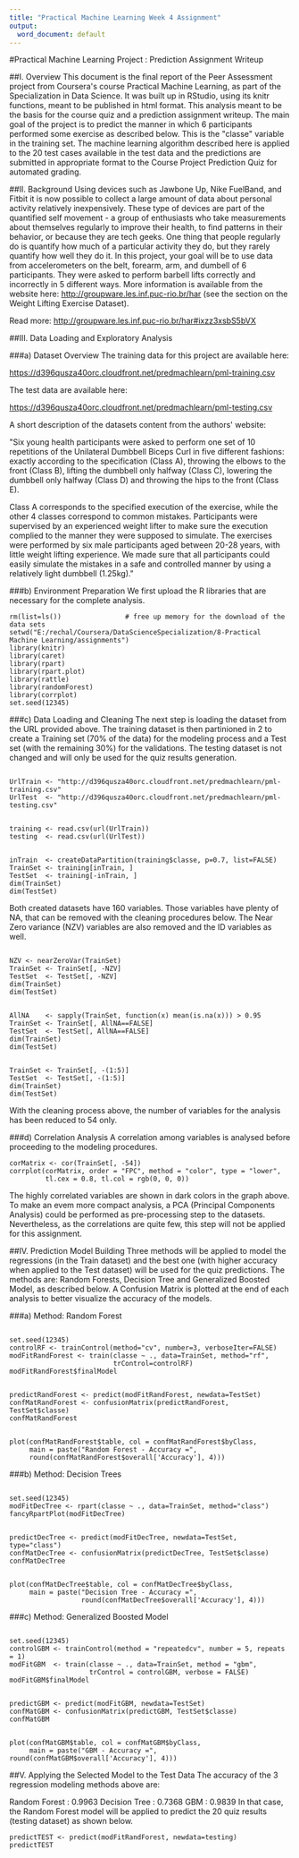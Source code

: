 ```yaml
---
title: "Practical Machine Learning Week 4 Assignment"
output:
  word_document: default
---
```

#Practical Machine Learning Project : Prediction Assignment Writeup


##I. Overview
This document is the final report of the Peer Assessment project from Coursera's course Practical Machine Learning, as part of the Specialization in Data Science. It was built up in RStudio, using its knitr functions, meant to be published in html format.
This analysis meant to be the basis for the course quiz and a prediction assignment writeup. The main goal of the project is to predict the manner in which 6 participants performed some exercise as described below. This is the "classe" variable in the training set. The machine learning algorithm described here is applied to the 20 test cases available in the test data and the predictions are submitted in appropriate format to the Course Project Prediction Quiz for automated grading.



##II. Background
Using devices such as Jawbone Up, Nike FuelBand, and Fitbit it is now possible to collect a large amount of data about personal activity relatively inexpensively. These type of devices are part of the quantified self movement - a group of enthusiasts who take measurements about themselves regularly to improve their health, to find patterns in their behavior, or because they are tech geeks. One thing that people regularly do is quantify how much of a particular activity they do, but they rarely quantify how well they do it. In this project, your goal will be to use data from accelerometers on the belt, forearm, arm, and dumbell of 6 participants. They were asked to perform barbell lifts correctly and incorrectly in 5 different ways. More information is available from the website here: http://groupware.les.inf.puc-rio.br/har (see the section on the Weight Lifting Exercise Dataset).

Read more: http://groupware.les.inf.puc-rio.br/har#ixzz3xsbS5bVX



##III. Data Loading and Exploratory Analysis

###a) Dataset Overview
The training data for this project are available here:

https://d396qusza40orc.cloudfront.net/predmachlearn/pml-training.csv

The test data are available here:

https://d396qusza40orc.cloudfront.net/predmachlearn/pml-testing.csv

A short description of the datasets content from the authors' website:

"Six young health participants were asked to perform one set of 10 repetitions of the Unilateral Dumbbell Biceps Curl in five different fashions: exactly according to the specification (Class A), throwing the elbows to the front (Class B), lifting the dumbbell only halfway (Class C), lowering the dumbbell only halfway (Class D) and throwing the hips to the front (Class E).

Class A corresponds to the specified execution of the exercise, while the other 4 classes correspond to common mistakes. Participants were supervised by an experienced weight lifter to make sure the execution complied to the manner they were supposed to simulate. The exercises were performed by six male participants aged between 20-28 years, with little weight lifting experience. We made sure that all participants could easily simulate the mistakes in a safe and controlled manner by using a relatively light dumbbell (1.25kg)."

###b) Environment Preparation
We first upload the R libraries that are necessary for the complete analysis.
```{r, echo=TRUE}
rm(list=ls())                # free up memory for the download of the data sets
setwd("E:/rechal/Coursera/DataScienceSpecialization/8-Practical Machine Learning/assignments")
library(knitr)
library(caret)
library(rpart)
library(rpart.plot)
library(rattle)
library(randomForest)
library(corrplot)
set.seed(12345)

```

###c) Data Loading and Cleaning
The next step is loading the dataset from the URL provided above. The training dataset is then partinioned in 2 to create a Training set (70% of the data) for the modeling process and a Test set (with the remaining 30%) for the validations. The testing dataset is not changed and will only be used for the quiz results generation.

```{r, echo=TRUE}

UrlTrain <- "http://d396qusza40orc.cloudfront.net/predmachlearn/pml-training.csv"
UrlTest  <- "http://d396qusza40orc.cloudfront.net/predmachlearn/pml-testing.csv"


training <- read.csv(url(UrlTrain))
testing  <- read.csv(url(UrlTest))


inTrain  <- createDataPartition(training$classe, p=0.7, list=FALSE)
TrainSet <- training[inTrain, ]
TestSet  <- training[-inTrain, ]
dim(TrainSet)
dim(TestSet)

```

Both created datasets have 160 variables. Those variables have plenty of NA, that can be removed with the cleaning procedures below. The Near Zero variance (NZV) variables are also removed and the ID variables as well.

```{r, echo=TRUE}

NZV <- nearZeroVar(TrainSet)
TrainSet <- TrainSet[, -NZV]
TestSet  <- TestSet[, -NZV]
dim(TrainSet)
dim(TestSet)


AllNA    <- sapply(TrainSet, function(x) mean(is.na(x))) > 0.95
TrainSet <- TrainSet[, AllNA==FALSE]
TestSet  <- TestSet[, AllNA==FALSE]
dim(TrainSet)
dim(TestSet)


TrainSet <- TrainSet[, -(1:5)]
TestSet  <- TestSet[, -(1:5)]
dim(TrainSet)
dim(TestSet)

```

With the cleaning process above, the number of variables for the analysis has been reduced to 54 only.

###d) Correlation Analysis
A correlation among variables is analysed before proceeding to the modeling procedures.

```{r, echo=TRUE}
corMatrix <- cor(TrainSet[, -54])
corrplot(corMatrix, order = "FPC", method = "color", type = "lower", 
         tl.cex = 0.8, tl.col = rgb(0, 0, 0))
```


The highly correlated variables are shown in dark colors in the graph above. To make an evem more compact analysis, a PCA (Principal Components Analysis) could be performed as pre-processing step to the datasets. Nevertheless, as the correlations are quite few, this step will not be applied for this assignment.



##IV. Prediction Model Building
Three methods will be applied to model the regressions (in the Train dataset) and the best one (with higher accuracy when applied to the Test dataset) will be used for the quiz predictions. The methods are: Random Forests, Decision Tree and Generalized Boosted Model, as described below.
A Confusion Matrix is plotted at the end of each analysis to better visualize the accuracy of the models.

###a) Method: Random Forest

```{r}

set.seed(12345)
controlRF <- trainControl(method="cv", number=3, verboseIter=FALSE)
modFitRandForest <- train(classe ~ ., data=TrainSet, method="rf",
                          trControl=controlRF)
modFitRandForest$finalModel
```

```{r, echo=TRUE}

predictRandForest <- predict(modFitRandForest, newdata=TestSet)
confMatRandForest <- confusionMatrix(predictRandForest, TestSet$classe)
confMatRandForest
```

```{r, echo=TRUE}

plot(confMatRandForest$table, col = confMatRandForest$byClass, 
     main = paste("Random Forest - Accuracy =",
     round(confMatRandForest$overall['Accuracy'], 4)))

```
###b) Method: Decision Trees

```{r, echo=TRUE}

set.seed(12345)
modFitDecTree <- rpart(classe ~ ., data=TrainSet, method="class")
fancyRpartPlot(modFitDecTree)

```

```{r, echo=TRUE}

predictDecTree <- predict(modFitDecTree, newdata=TestSet, type="class")
confMatDecTree <- confusionMatrix(predictDecTree, TestSet$classe)
confMatDecTree

```

```{r, echo=TRUE}

plot(confMatDecTree$table, col = confMatDecTree$byClass, 
     main = paste("Decision Tree - Accuracy =",
                  round(confMatDecTree$overall['Accuracy'], 4)))

```

###c) Method: Generalized Boosted Model

```{r, echo=TRUE}

set.seed(12345)
controlGBM <- trainControl(method = "repeatedcv", number = 5, repeats = 1)
modFitGBM  <- train(classe ~ ., data=TrainSet, method = "gbm",
                    trControl = controlGBM, verbose = FALSE)
modFitGBM$finalModel

```

```{r, echo=TRUE}

predictGBM <- predict(modFitGBM, newdata=TestSet)
confMatGBM <- confusionMatrix(predictGBM, TestSet$classe)
confMatGBM

```

```{r, echo=TRUE}

plot(confMatGBM$table, col = confMatGBM$byClass, 
     main = paste("GBM - Accuracy =", round(confMatGBM$overall['Accuracy'], 4)))

```

##V. Applying the Selected Model to the Test Data
The accuracy of the 3 regression modeling methods above are:

Random Forest : 0.9963
Decision Tree : 0.7368
GBM : 0.9839
In that case, the Random Forest model will be applied to predict the 20 quiz results (testing dataset) as shown below.


```{r, echo=TRUE}
predictTEST <- predict(modFitRandForest, newdata=testing)
predictTEST
```

